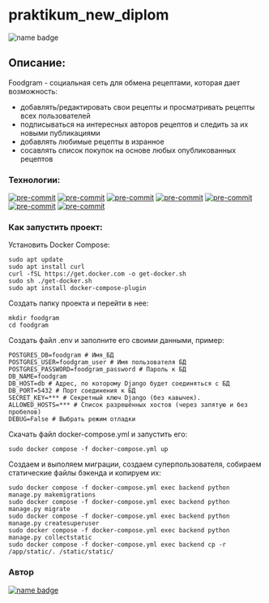 # praktikum_new_diplom
![name badge](https://github.com/Anna9449/foodgram-project-react/actions/workflows/main.yml/badge.svg?event=push)
## Описание:

Foodgram - социальная сеть для обмена рецептами, которая дает возможность:
- добавлять/редактировать свои рецепты и просматривать рецепты всех пользователей
- подписываться на интересных авторов рецептов и следить за их новыми публикациями
- добавлять любимые рецепты в изранное
- сосавлять список покупок на основе любых опубликованных рецептов

### Технологии:

[![pre-commit](https://img.shields.io/badge/Python?logo=python&logoColor=white)](https://www.python.org/)
[![pre-commit](https://img.shields.io/badge/Django?logo=django&logoColor=white)](https://docs.djangoproject.com/en/4.2/releases/3.2/)
[![pre-commit](https://img.shields.io/badge/Django_REST_framework?logo=djangorestramework&logoColor=white)](https://www.django-rest-framework.org/)
[![pre-commit](https://img.shields.io/badge/PostgreSQL?logo=postgresql&logoColor=white)](https://www.postgresql.org/)
[![pre-commit](https://img.shields.io/badge/Gunicorn?logo=gunicorn&logoColor=white)](https://docs.gunicorn.org/en/latest/)
[![pre-commit](https://img.shields.io/badge/Nginx?logo=nginx&logoColor=white)](https://nginx.org/)
[![pre-commit](https://img.shields.io/badge/Docker?logo=docker&logoColor=white)](https://www.docker.com/)

### Как запустить проект:

Установить Docker Compose:

```
sudo apt update
sudo apt install curl
curl -fSL https://get.docker.com -o get-docker.sh
sudo sh ./get-docker.sh
sudo apt install docker-compose-plugin 
```

Cоздать папку проекта и перейти в нее:

```
mkdir foodgram
cd foodgram
```

Создать файл .env и заполните его своими данными, пример: 

```
POSTGRES_DB=foodgram # Имя_БД
POSTGRES_USER=foodgram_user # Имя пользователя БД
POSTGRES_PASSWORD=foodgram_password # Пароль к БД
DB_NAME=foodgram
DB_HOST=db # Адрес, по которому Django будет соединяться с БД
DB_PORT=5432 # Порт соединения к БД
SECRET_KEY=*** # Секретный ключ Django (без кавычек).
ALLOWED_HOSTS=*** # Список разрешённых хостов (через запятую и без пробелов)
DEBUG=False # Выбрать режим отладки
```

Скачать файл docker-compose.yml и запустить его:

```
sudo docker compose -f docker-compose.yml up
```

Создаем и выполяем миграции, создаем суперпользователя, собираем статические файлы бэкенда и копируем их:

```
sudo docker compose -f docker-compose.yml exec backend python manage.py makemigrations
sudo docker compose -f docker-compose.yml exec backend python manage.py migrate
sudo docker compose -f docker-compose.yml exec backend python manage.py createsuperuser
sudo docker compose -f docker-compose.yml exec backend python manage.py collectstatic
sudo docker compose -f docker-compose.yml exec backend cp -r /app/static/. /static/static/ 
```

### Автор
[![name badge](https://img.shields.io/badge/Anna-logo=github&logoColor=white)](https://github.com/Anna9449)

